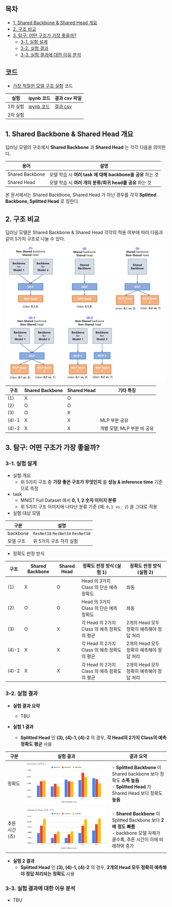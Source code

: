
## 목차

* [1. Shared Backbone & Shared Head 개요](#1-shared-backbone--shared-head-개요)
* [2. 구조 비교](#2-구조-비교)
* [3. 탐구: 어떤 구조가 가장 좋을까?](#3-탐구-어떤-구조가-가장-좋을까)
  * [3-1. 실험 설계](#3-1-실험-설계)
  * [3-2. 실험 결과](#3-2-실험-결과)
  * [3-3. 실험 결과에 대한 이유 분석](#3-3-실험-결과에-대한-이유-분석)

## 코드

* [가장 적절한 모델 구조 실험](#3-탐구-어떤-구조가-가장-좋을까) 코드

| 실험    | ipynb 코드                                                  | 결과 csv 파일                               |
|-------|-----------------------------------------------------------|-----------------------------------------|
| 1차 실험 | [ipynb 코드](codes/Shared_Backbone_Head_experiment_1.ipynb) | [결과 csv](codes/result_experiment_1.csv) |
| 2차 실험 |                                                           |                                         |

## 1. Shared Backbone & Shared Head 개요

딥러닝 모델의 구조에서 **Shared Backbone** 과 **Shared Head** 는 각각 다음을 의미한다.

| 용어              | 설명                                         |
|-----------------|--------------------------------------------|
| Shared Backbone | 모델 학습 시 **여러 task 에 대해 backbone을 공유** 하는 것 |
| Shared Head     | 모델 학습 시 **여러 개의 분류/회귀 head를 공유** 하는 것      |

본 문서에서는 Shared Backbone, Shared Head 가 아닌 경우를 각각 **Splitted Backbone, Splitted Head** 로 칭한다.

## 2. 구조 비교

딥러닝 모델은 Shared Backbone & Shared Head 각각의 적용 여부에 따라 다음과 같이 5가지 구조로 나눌 수 있다.

![image](images/Backbone_Head_1.PNG)

| 구조    | Shared Backbone | Shared Head | 기타 특징              |
|-------|-----------------|-------------|--------------------|
| (1)   | X               | O           |                    |
| (2)   | O               | O           |                    |
| (3)   | O               | X           |                    |
| (4)-1 | X               | X           | MLP 부분 공유          |
| (4)-2 | X               | X           | 개별 모델, MLP 부분 비 공유 |

## 3. 탐구: 어떤 구조가 가장 좋을까?

### 3-1. 실험 설계

* 실험 개요
  * 위 5가지 구조 중 **가장 좋은 구조가 무엇인지** 를 **성능 & inference time** 기준으로 측정 
* task
  * MNIST Full Dataset 에서 **0, 1, 2 숫자 이미지 분류**
  * 위 5가지 구조 이미지에 나타난 분류 기준 (예: ```0,1 vs. 2```) 을 그대로 적용
* 실험 대상 모델

| 구분       | 설명                                           |
|----------|----------------------------------------------|
| backbone | ```ResNet18``` ```ResNet34``` ```ResNet50``` |
| 모델 구조    | 위 5가지 구조 각각 실험                               |

* 정확도 판정 방식

| 구조    | Shared Backbone | Shared Head | 정확도 판정 방식 (실험 1)                | 정확도 판정 방식 (실험 2)           |
|-------|-----------------|-------------|---------------------------------|----------------------------|
| (1)   | X               | O           | Head 의 3가지 Class 의 단순 예측 정확도    | 좌동                         |
| (2)   | O               | O           | Head 의 3가지 Class 의 단순 예측 정확도    | 좌동                         |
| (3)   | O               | X           | 각 Head 의 2가지 Class 의 예측 정확도의 평균 | 2개의 Head 모두 정확히 예측해야 정답 처리 |
| (4)-1 | X               | X           | 각 Head 의 2가지 Class 의 예측 정확도의 평균 | 2개의 Head 모두 정확히 예측해야 정답 처리 |
| (4)-2 | X               | X           | 각 Head 의 2가지 Class 의 예측 정확도의 평균 | 2개의 Head 모두 정확히 예측해야 정답 처리 |

### 3-2. 실험 결과

* **실험 결과 요약**
  * TBU 

* **실험 1 결과**
  * **Splitted Head** 인 **(3), (4)-1, (4)-2** 의 경우, **각 Head의 2가지 Class의 예측 정확도 평균** 사용

| 구분        | 실험 결과                                | 결과 요약                                                                                                         |
|-----------|--------------------------------------|---------------------------------------------------------------------------------------------------------------|
| 정확도       | ![image](images/Backbone_Head_2.PNG) | - **Splitted Backbone** 이 Shared backbone 보다 정확도 **소폭 높음**<br>- **Splitted Head** 가 Shared Head 보다 정확도 **높음** |
| 추론 시간 (초) | ![image](images/Backbone_Head_3.PNG) | - **Shared Backbone** 이 Splitted Backbone 보다 **2배 정도 빠름**<br>- backbone 모델 자체가 클수록, 추론 시간이 이에 비례하여 증가         |

* **실험 2 결과**
  * **Splitted Head** 인 **(3), (4)-1, (4)-2** 의 경우, **2개의 Head 모두 정확히 예측해야 정답 처리되는 정확도** 사용

### 3-3. 실험 결과에 대한 이유 분석

* TBU
